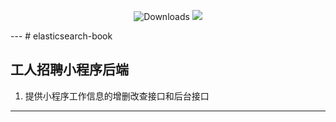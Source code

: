 <p align="center">
  <img src="https://img.shields.io/badge/Spring%20Boot-2.0.2-blue.svg" alt="Downloads">
  <img src="https://img.shields.io/badge/elasticsearch--book-1.0.0-green.svg">
</p>  
---
# elasticsearch-book 

**工人招聘小程序后端** 
---
1. 提供小程序工作信息的增删改查接口和后台接口
---
